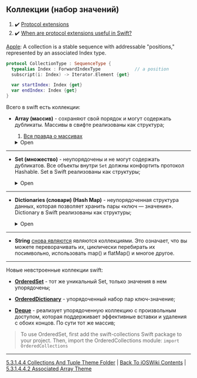 ## Коллекции (набор значений)

1. :heavy_check_mark: [Protocol extensions](https://www.hackingwithswift.com/sixty/9/4/protocol-extensions)
2. :heavy_check_mark: [When are protocol extensions useful in Swift?](https://www.hackingwithswift.com/quick-start/understanding-swift/when-are-protocol-extensions-useful-in-swift)

[Apple](https://developer.apple.com/documentation/swift/collection): A collection is a stable sequence with addressable "positions," represented by an associated Index type.

```swift
protocol CollectionType : SequenceType {
  typealias Index : ForwardIndexType             // a position
  subscript(i: Index) -> Iterator.Element {get}

  var startIndex: Index {get}
  var endIndex: Index {get}
}
```

Всего в swift есть коллекции:

* **Array (массив)** - сохраняют свой порядок и могут содержать дубликаты. Массивы в свифте реализованы как структура;

  1. [Вся правда о массивах](https://www.youtube.com/watch?v=47_LhSf-ago)

    <details><summary>Open</summary>
    <p>
    
    * Вы можете свободно добавлять к ним данные (если не let), чтобы со временем наращивать свои данные, или вы можете удалить или даже изменить порядок элементов, если хотите.

    * Мы считываем значения из массивов, используя их числовую позицию, отсчитывая от 0. Этот «отсчет от 0» имеет технический термин: zero-based `array[0]` 
      
    > Для сравнения, массивы должны хранить свои элементы в том порядке, в котором вы им указываете, поэтому, 
    > чтобы проверить, существует ли элемент X в массиве, содержащем 10 000 элементов, 
    > Swift необходимо начать с первого элемента и проверять каждый элемент, пока он не будет найден
      
    `var website = ["Apple", "www.apple.com"]`
      
    Получить значения: `website[0]` и `website[1]`
      
    </p>
    </details>

---

* **Set (множество)** - неупорядочены и не могут содержать дубликатов. Все объекты внутри `Set` должны конфортить протокол Hashable. Set в Swift реализованы как структуры;


    <details><summary>Open</summary>
    <p>
 
  Наборы представляют собой наборы значений, как и массивы, за исключением двух отличий:

    * Предметы хранятся не в каком-либо порядке; они хранятся в случайном порядке, поэтому мы не можем считывать значения из набора с использованием числовых позиций, как с массивами. 
    
  * Ни один предмет не может появляться в наборе дважды; все предметы должны быть уникальными.
  
  `let colors = Set(["red", "green", "blue"])`
  
    > Поскольку set не должен хранить ваши объекты в том порядке, в котором вы их добавляете, 
    > они вместо этого могут хранить их в случайном порядке, который оптимизирует их для быстрого поиска. 
    > Итак, когда вы говорите «содержит ли этот набор элемент X», вы получите ответ за доли секунды, независимо от того, насколько велик набор.

    </p>
    </details>

---

* **Dictionaries (словари) (Hash Map)** - неупорядоченная структура данных, которая позволяет хранить пары «ключ — значение». Dictionary в Swift реализованы как структуры;


    <details><summary>Open</summary>
    <p>
  
  Словари - это коллекции значений, как и массивы, но вместо того, чтобы хранить вещи с целочисленной позицией, вы можете получить к ним доступ, используя все, что захотите.
 
  `let heights = ["Taylor Swift": 1.78, "Ed Sheeran": 1.73]` или `идентификатора(ключ) : значение, которое мы хотим сохранить`

   Получить значения: `let result: Int = heights["Taylor Swift", default: 0]`; default - значит, что есть значения "Taylor Swift" нет в словаре, то верни 0.
  
   > В отличие от кортежей, нельзя гарантировать, что ключ в словаре существует. 
   > Вот почему чтение значения из словаря может ничего не вернуть - возможно, вы запросили ключ, которого не существует!
  
    </p>
    </details>

---

* **String** [снова являются](https://developer.apple.com/documentation/swift/string) являются коллекциями. Это означает, что вы можете переворачивать их, циклически перебирать их посимвольно, использовать map() и flatMap() и многое другое.

---

Новые невстроенные коллекции swift:

* **[OrderedSet](https://github.com/apple/swift-collections/blob/main/Documentation/OrderedSet.md)** - тот же уникальный Set, только значения в нем упорядочены;

* **[OrderedDictionary](https://github.com/apple/swift-collections/blob/main/Documentation/OrderedDictionary.md)** - упорядоченный набор пар ключ-значение;

* **[Deque](https://github.com/apple/swift-collections/blob/main/Documentation/Deque.md)** - реализует упорядоченную коллекцию с произвольным доступом, которая поддерживает эффективные вставки и удаления с обоих концов. По сути тот же массив;

> To use OrderedSet, first add the swift-collections Swift package to your project. Then, import the OrderedCollections module: `import OrderedCollections`

---

[5.3.1.4.4 Collections And Tuple Theme Folder](../5.3.1.4.4%20CollectionsAndTuple/) | [Back To iOSWiki Contents](https://github.com/eldaroid/iOSWiki) | [5.3.1.4.4.2 Associated Array Theme](./5.3.1.4.4.2%20AssociatedArray.md)